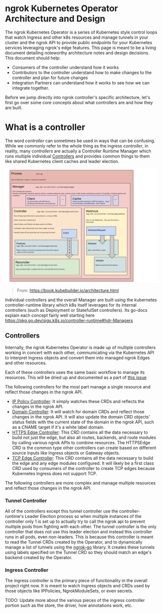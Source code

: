 # ngrok Kubernetes Operator Architecture and Design

The ngrok Kubernetes Operator is a series of Kubernetes style control loops that watch Ingress and other k8s resources and manage tunnels in your cluster and the ngrok API to provide public endpoints for your Kubernetes services leveraging ngrok's edge features. This page is meant to be a living document detailing noteworthy architecture notes and design decisions. This document should help:

- Consumers of the controller understand how it works
- Contributors to the controller understand how to make changes to the controller and plan for future changes
- Integration Partners can understand how it works to see how we can integrate together.

Before we jump directly into ngrok controller's specific architecture, let's first go over some core concepts about what controllers are and how they are built.

# What is a controller

The word _controller_ can sometimes be used in ways that can be confusing. While we commonly refer to the whole thing as the ingress _controller_, in reality, many _controllers_ are actually a Controller Runtime Manager which runs multiple individual [Controllers](https://kubernetes.io/docs/concepts/architecture/controller/) and provides common things to them like shared Kubernetes client caches and leader election.

![Kubebuilder Architecture Diagram](/img/docs/kubebuilder_architecture_diagram.svg)

> From: https://book.kubebuilder.io/architecture.html

Individual controllers and the overall Manager are built using the kubernetes controller-runtime library which k8s itself leverages for its internal controllers (such as Deployment or StatefulSet controllers). Its go-docs explain each concept fairly well starting here https://pkg.go.dev/sigs.k8s.io/controller-runtime#hdr-Managers

## Controllers

Internally, the ngrok Kubernetes Operator is made up of multiple controllers working in concert with each other, communicating via the Kubernetes API to interpret Ingress objects and convert them into managed ngrok Edges and other resources.

Each of these controllers uses the same basic workflow to manage its resources. This will be dried up and documented as a part of [this issue](https://github.com/ngrok/ngrok-operator/issues/118)

The following controllers for the most part manage a single resource and reflect those changes in the ngrok API.

- [IP Policy Controller](https://github.com/ngrok/ngrok-operator/tree/main/internal/controllers/ippolicy_controller.go): It simply watches these CRDs and reflects the changes in the ngrok API.
- [Domain Controller](https://github.com/ngrok/ngrok-operator/tree/main/internal/controllers/domain_controller.go): It will watch for domain CRDs and reflect those changes in the ngrok API. It will also update the domain CRD objects' status fields with the current state of the domain in the ngrok API, such as a CNAME target if it's a white label domain.
- [HTTPS Edge Controller](https://github.com/ngrok/ngrok-operator/tree/main/internal/controllers/httpsedge_controller.go): This CRD contains all the data necessary to build not just the edge, but also all routes, backends, and route modules by calling various ngrok APIs to combine resources. The HTTPSEdge CRD is the common type other controllers can create based on different source inputs like Ingress objects or Gateway objects.
- [TCP Edge Controller](https://github.com/ngrok/ngrok-operator/tree/main/internal/controllers/tcpedge_controller.go): This CRD contains all the data necessary to build the edge and any edge modules configured. It will likely be a first class CRD used by consumers of the controller to create TCP edges because Kubernetes Ingress does not support TCP.

The following controllers are more complex and manage multiple resources and reflect those changes in the ngrok API.

### Tunnel Controller

All of the controllers except this tunnel controller use the controller-runtime's Leader Election process so when multiple instances of the controller only 1 is set up to actually try to call the ngrok api to prevent multiple pods from fighting with each other. The tunnel controller is the only controller that does not use this leader election and instead this controller runs in all pods, even non-leaders. This is because this controller is meant to read the Tunnel CRDs created by the Operator, and to dynamically manage a list of tunnels using the [ngrok-go](https://github.com/ngrok/ngrok-go) library. It creates these tunnels using labels specified on the Tunnel CRD so they should match an edge's backend created by the Operator.

### Ingress Controller

The ingress controller is the primary piece of functionality in the overall project right now. It is meant to watch Ingress objects and CRDs used by those objects like IPPolicies, NgrokModuleSets, or even secrets.

TODO: Update more about the various pieces of the ingress controller portion such as the store, the driver, how annotations work, etc.
